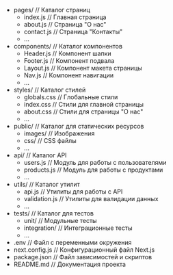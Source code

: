 - pages/              // Каталог страниц
   - index.js         // Главная страница
   - about.js         // Страница "О нас"
   - contact.js       // Страница "Контакты"
   - ...
- components/         // Каталог компонентов
   - Header.js        // Компонент шапки
   - Footer.js        // Компонент подвала
   - Layout.js        // Компонент макета страницы
   - Nav.js           // Компонент навигации
   - ...
- styles/             // Каталог стилей
   - globals.css      // Глобальные стили
   - index.css        // Стили для главной страницы
   - about.css        // Стили для страницы "О нас"
   - ...
- public/             // Каталог для статических ресурсов
   - images/          // Изображения
   - css/             // CSS файлы
   - ...
- api/                // Каталог API
   - users.js         // Модуль для работы с пользователями
   - products.js      // Модуль для работы с продуктами
   - ...
- utils/              // Каталог утилит
   - api.js           // Утилиты для работы с API
   - validation.js    // Утилиты для валидации данных
   - ...
- tests/              // Каталог для тестов
   - unit/            // Модульные тесты
   - integration/     // Интеграционные тесты
   - ...
- .env               // Файл с переменными окружения
- next.config.js     // Конфигурационный файл Next.js
- package.json       // Файл зависимостей и скриптов
- README.md          // Документация проекта
